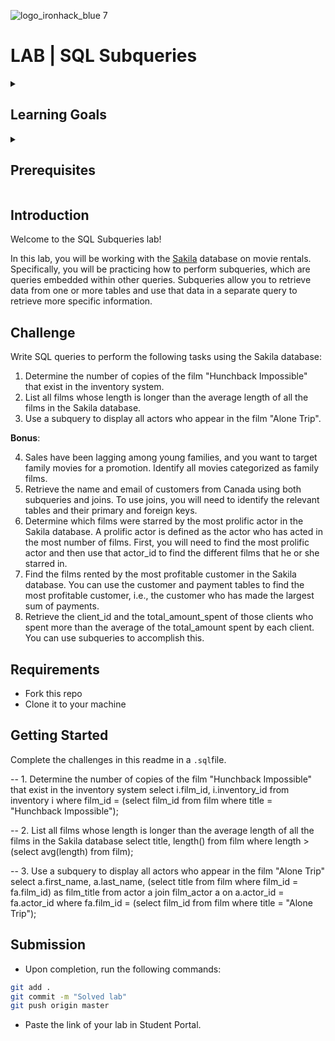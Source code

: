 ![logo_ironhack_blue 7](https://user-images.githubusercontent.com/23629340/40541063-a07a0a8a-601a-11e8-91b5-2f13e4e6b441.png)

# LAB | SQL Subqueries

<details>
  <summary>
   <h2>Learning Goals</h2>
  </summary>

  This lab allows you to practice and apply the concepts and techniques taught in class. 

  Upon completion of this lab, you will be able to:
  
- Use advanced SQL queries (e.g., subqueries, window functions) to perform more complex data manipulations and analysis.

  <br>
  <hr> 

</details>

<details>
  <summary>
   <h2>Prerequisites</h2>
  </summary>

Before this starting this lab, you should have learnt about:

- SELECT, FROM, ORDER BY, LIMIT, WHERE, GROUP BY, and HAVING clauses. DISTINCT, AS keywords.
- Built-in SQL functions such as COUNT, MAX, MIN, AVG, ROUND, DATEDIFF, or DATE_FORMAT.
- JOIN to combine data from multiple tables.
- Subqueries
 
  <br>
  <hr> 

</details>


## Introduction

Welcome to the SQL Subqueries lab!

In this lab, you will be working with the [Sakila](https://dev.mysql.com/doc/sakila/en/) database on movie rentals. Specifically, you will be practicing how to perform subqueries, which are queries embedded within other queries. Subqueries allow you to retrieve data from one or more tables and use that data in a separate query to retrieve more specific information.

## Challenge

Write SQL queries to perform the following tasks using the Sakila database:

1. Determine the number of copies of the film "Hunchback Impossible" that exist in the inventory system.
2. List all films whose length is longer than the average length of all the films in the Sakila database.
3. Use a subquery to display all actors who appear in the film "Alone Trip".

**Bonus**:

4. Sales have been lagging among young families, and you want to target family movies for a promotion. Identify all movies categorized as family films. 
5. Retrieve the name and email of customers from Canada using both subqueries and joins. To use joins, you will need to identify the relevant tables and their primary and foreign keys.
6. Determine which films were starred by the most prolific actor in the Sakila database. A prolific actor is defined as the actor who has acted in the most number of films. First, you will need to find the most prolific actor and then use that actor_id to find the different films that he or she starred in.
7. Find the films rented by the most profitable customer in the Sakila database. You can use the customer and payment tables to find the most profitable customer, i.e., the customer who has made the largest sum of payments.
8. Retrieve the client_id and the total_amount_spent of those clients who spent more than the average of the total_amount spent by each client. You can use subqueries to accomplish this.

## Requirements

- Fork this repo
- Clone it to your machine


## Getting Started

Complete the challenges in this readme in a `.sql`file.

-- 1. Determine the number of copies of the film "Hunchback Impossible" that exist in the inventory system
select i.film_id, i.inventory_id
from inventory i
where film_id = (select film_id from film where title = "Hunchback Impossible");

-- 2. List all films whose length is longer than the average length of all the films in the Sakila database
select title, length()
from film
where length > (select avg(length) from film);

-- 3. Use a subquery to display all actors who appear in the film "Alone Trip"
select a.first_name, a.last_name, (select title from film where film_id = fa.film_id) as film_title
from actor a
join film_actor a 
on a.actor_id = fa.actor_id
where fa.film_id = (select film_id from film where title = "Alone Trip");

## Submission

- Upon completion, run the following commands:

```bash
git add .
git commit -m "Solved lab"
git push origin master
```

- Paste the link of your lab in Student Portal.



